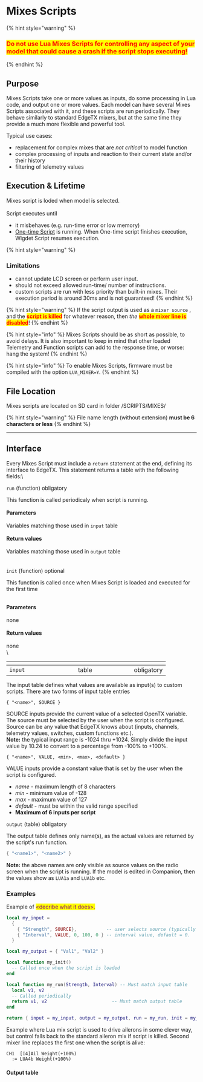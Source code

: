 # Mixes Scripts

{% hint style="warning" %}
### <mark style="color:red;">Do not use Lua Mixes Scripts for controlling any aspect of your model that could cause a crash if the script stops executing!</mark>
{% endhint %}

## Purpose

Mixes Scripts take one or more values as inputs, do some processing in Lua code, and output one or more values. Each model can have several Mixes Scripts associated with it, and these scripts are run periodically. They behave similarly to standard EdgeTX mixers, but at the same time they provide a much more flexible and powerful tool.&#x20;

Typical use cases:

* replacement for complex mixes that are _not critical_ to model function
* complex processing of inputs and reaction to their current state and/or their history
* filtering of telemetry values

## Execution & Lifetime

Mixes script is loded when model is selected.\
\
Script executes until

* it misbehaves (e.g. run-time error or low memory)
* [One-time Script](one-time-scripts.md) is running. When One-time script finishes execution, Wigdet Script resumes execution.

{% hint style="warning" %}
### Limitations

* cannot update LCD screen or perform user input.
* should not exceed allowed run-time/ number of instructions.
* custom scripts are run with less priority than built-in mixes. Their execution period is around 30ms and is not guaranteed!
{% endhint %}

{% hint style="warning" %}
If the script output is used as a `mixer source` , and the <mark style="color:red;">**script is killed**</mark> for whatever reason, then _the_ <mark style="color:red;">**whole mixer line is disabled**</mark>!&#x20;
{% endhint %}

{% hint style="info" %}
Mixes Scripts should be as short as possible, to avoid delays. It is also important to keep in mind that other loaded Telemetry and Function scripts can add to the response time, or worse: hang the system!
{% endhint %}

{% hint style="info" %}
To enable Mixes Scripts, firmware must be compiled with the option `LUA_MIXER=Y`.
{% endhint %}



## File Location

Mixes scripts are located on SD card in folder /SCRIPTS/MIXES/

{% hint style="warning" %}
File name length (without extension) **must be 6 characters or less**
{% endhint %}



***

## Interface

Every Mixes Script must include a `return` statement at the end, defining its interface to EdgeTX. This statement returns a table with the following fields:\


`run` (function) obligatory

This function is called periodicaly when script is running. \
\
**Parameters** \
\
Variables matching those used in `input` table\
\
**Return values**\
\
Variables matching those used in `output` table\
\
\
`init` (function) optional

This function is called once when Mixes Script is loaded and executed for the first time

\
**Parameters**\
\
none\
\
**Return values**\
\
none\
\


<table data-header-hidden><thead><tr><th width="166"></th><th width="132"></th><th></th></tr></thead><tbody><tr><td><code>input</code></td><td>table</td><td>obligatory</td></tr></tbody></table>

The input table defines what values are available as input(s) to custom scripts. There are two forms of input table entries

```
{ "<name>", SOURCE }
```

SOURCE inputs provide the current value of a selected OpenTX variable. The source must be selected by the user when the script is configured. Source can be any value that EdgeTX knows about (inputs, channels, telemetry values, switches, custom functions etc.).\
**Note:** the typical input range is -1024 thru +1024. Simply divide the input value by 10.24 to convert to a percentage from -100% to +100%.

```
{ "<name>", VALUE, <min>, <max>, <default> }
```

VALUE inputs provide a constant value that is set by the user when the script is configured.

* _name_ - maximum length of 8 characters
* _min_ - minimum value of -128
* _max_ - maximum value of 127
* _default_ - must be within the valid range specified
* **Maximum of 6 inputs per script**



`output` (table) obligatory

The output table defines only name(s), as the actual values are returned by the script's run function.

```lua
{ "<name1>", "<name2>" }
```

**Note:** the above names are only visible as source values on the radio screen when the script is running. If the model is edited in Companion, then the values show as `LUA1a` and `LUA1b` etc.



### Examples

Example of <mark style="color:purple;">\<decribe what it does>.</mark>

```lua
local my_input =
  {
    { "Strength", SOURCE},           -- user selects source (typically slider or knob)
    { "Interval", VALUE, 0, 100, 0 } -- interval value, default = 0.
  }

local my_output = { "Val1", "Val2" }

local function my_init()
  -- Called once when the script is loaded
end

local function my_run(Strength, Interval) -- Must match input table
  local v1, v2
  -- Called periodically
  return v1, v2                        -- Must match output table
end

return { input = my_input, output = my_output, run = my_run, init = my_init }
```

Example where Lua mix script is used to drive ailerons in some clever way, but control falls back to the standard aileron mix if script is killed. Second mixer line replaces the first one when the script is alive:

```
CH1  [I4]Ail Weight(+100%)
  := LUA4b Weight(+100%)
```

####

#### Output table
